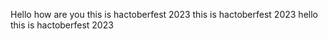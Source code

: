 Hello how are you 
this is hactoberfest 2023
this is hactoberfest 2023
hello 
this is hactoberfest 2023
